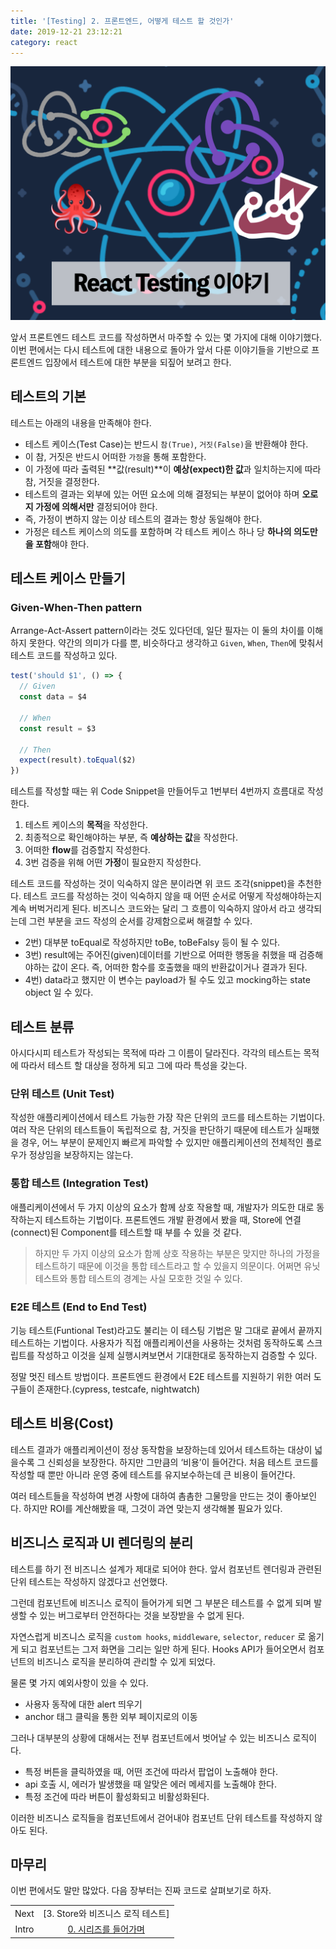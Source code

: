 ```yaml
---
title: '[Testing] 2. 프론트엔드, 어떻게 테스트 할 것인가'
date: 2019-12-21 23:12:21
category: react
---
```


![react-testing-logo](./images/react-testing-logo.png)

앞서 프론트엔드 테스트 코드를 작성하면서 마주할 수 있는 몇 가지에 대해 이야기했다. 이번 편에서는 다시 테스트에 대한 내용으로 돌아가 앞서 다룬 이야기들을 기반으로 프론트엔드 입장에서 테스트에 대한 부분을 되짚어 보려고 한다.

## 테스트의 기본

테스트는 아래의 내용을 만족해야 한다.

- 테스트 케이스(Test Case)는 반드시 `참(True)`, `거짓(False)`을 반환해야 한다.
- 이 참, 거짓은 반드시 어떠한 `가정`을 통해 포함한다.
- 이 가정에 따라 출력된 **값(result)**이 **예상(expect)한 값**과 일치하는지에 따라 참, 거짓을 결정한다.
- 테스트의 결과는 외부에 있는 어떤 요소에 의해 결정되는 부분이 없어야 하며 **오로지 가정에 의해서만** 결정되어야 한다.
- 즉, 가정이 변하지 않는 이상 테스트의 결과는 항상 동일해야 한다.
- 가정은 테스트 케이스의 의도를 포함하며 각 테스트 케이스 하나 당 **하나의 의도만을 포함**해야 한다.

## 테스트 케이스 만들기

### Given-When-Then pattern

Arrange-Act-Assert pattern이라는 것도 있다던데, 일단 필자는 이 둘의 차이를 이해하지 못한다. 약간의 의미가 다를 뿐, 비슷하다고 생각하고 `Given`, `When`, `Then`에 맞춰서 테스트 코드를 작성하고 있다.

```js
test('should $1', () => {
  // Given
  const data = $4

  // When
  const result = $3

  // Then
  expect(result).toEqual($2)
})
```

테스트를 작성할 때는 위 Code Snippet을 만들어두고 1번부터 4번까지 흐름대로 작성한다.

1. 테스트 케이스의 **목적**을 작성한다.
2. 최종적으로 확인해야하는 부분, 즉 **예상하는 값**을 작성한다.
3. 어떠한 **flow**를 검증할지 작성한다.
4. 3번 검증을 위해 어떤 **가정**이 필요한지 작성한다.

테스트 코드를 작성하는 것이 익숙하지 않은 분이라면 위 코드 조각(snippet)을 추천한다. 테스트 코드를 작성하는 것이 익숙하지 않을 때 어떤 순서로 어떻게 작성해야하는지 계속 버벅거리게 된다. 비즈니스 코드와는 달리 그 흐름이 익숙하지 않아서 라고 생각되는데 그런 부분을 코드 작성의 순서를 강제함으로써 해결할 수 있다.

- 2번) 대부분 toEqual로 작성하지만 toBe, toBeFalsy 등이 될 수 있다.
- 3번) result에는 주어진(given)데이터를 기반으로 어떠한 행동을 취했을 때 검증해야하는 값이 온다. 즉, 어떠한 함수를 호출했을 때의 반환값이거나 결과가 된다.
- 4번) data라고 했지만 이 변수는 payload가 될 수도 있고 mocking하는 state object 일 수 있다.

## 테스트 분류

아시다시피 테스트가 작성되는 목적에 따라 그 이름이 달라진다. 각각의 테스트는 목적에 따라서 테스트 할 대상을 정하게 되고 그에 따라 특성을 갖는다.

### 단위 테스트 (Unit Test)

작성한 애플리케이션에서 테스트 가능한 가장 작은 단위의 코드를 테스트하는 기법이다. 여러 작은 단위의 테스트들이 독립적으로 참, 거짓을 판단하기 때문에 테스트가 실패했을 경우, 어느 부분이 문제인지 빠르게 파악할 수 있지만 애플리케이션의 전체적인 플로우가 정상임을 보장하지는 않는다.

### 통합 테스트 (Integration Test)

애플리케이션에서 두 가지 이상의 요소가 함께 상호 작용할 때, 개발자가 의도한 대로 동작하는지 테스트하는 기법이다. 프론트엔드 개발 환경에서 봤을 때, Store에 연결(connect)된 Component를 테스트할 때 부를 수 있을 것 같다.

> 하지만 두 가지 이상의 요소가 함께 상호 작용하는 부분은 맞지만 하나의 가정을 테스트하기 때문에 이것을 통합 테스트라고 할 수 있을지 의문이다. 어쩌면 유닛 테스트와 통합 테스트의 경계는 사실 모호한 것일 수 있다.

### E2E 테스트 (End to End Test)

기능 테스트(Funtional Test)라고도 불리는 이 테스팅 기법은 말 그대로 끝에서 끝까지 테스트하는 기법이다. 사용자가 직접 애플리케이션을 사용하는 것처럼 동작하도록 스크립트를 작성하고 이것을 실제 실행시켜보면서 기대한대로 동작하는지 검증할 수 있다.

정말 멋진 테스트 방법이다. 프론트엔드 환경에서 E2E 테스트를 지원하기 위한 여러 도구들이 존재한다.(cypress, testcafe, nightwatch)

## 테스트 비용(Cost)

테스트 결과가 애플리케이션이 정상 동작함을 보장하는데 있어서 테스트하는 대상이 넓을수록 그 신뢰성을 보장한다. 하지만 그만큼의 ‘비용’이 들어간다. 처음 테스트 코드를 작성할 때 뿐만 아니라 운영 중에 테스트를 유지보수하는데 큰 비용이 들어간다.

여러 테스트들을 작성하여 변경 사항에 대하여 촘촘한 그물망을 만드는 것이 좋아보인다. 하지만 ROI를 계산해봤을 때, 그것이 과연 맞는지 생각해볼 필요가 있다.

## 비즈니스 로직과 UI 렌더링의 분리

테스트를 하기 전 비즈니스 설계가 제대로 되어야 한다. 앞서 컴포넌트 렌더링과 관련된 단위 테스트는 작성하지 않겠다고 선언했다.

그런데 컴포넌트에 비즈니스 로직이 들어가게 되면 그 부분은 테스트를 수 없게 되며 발생할 수 있는 버그로부터 안전하다는 것을 보장받을 수 없게 된다.

자연스럽게 비즈니스 로직을 `custom hooks`, `middleware`, `selector`, `reducer` 로 옮기게 되고 컴포넌트는 그저 화면을 그리는 일만 하게 된다. Hooks API가 들어오면서 컴포넌트의 비즈니스 로직을 분리하여 관리할 수 있게 되었다.

물론 몇 가지 예외사항이 있을 수 있다.

- 사용자 동작에 대한 alert 띄우기
- anchor 태그 클릭을 통한 외부 페이지로의 이동

그러나 대부분의 상황에 대해서는 전부 컴포넌트에서 벗어날 수 있는 비즈니스 로직이다.

- 특정 버튼을 클릭하였을 때, 어떤 조건에 따라서 팝업이 노출해야 한다.
- api 호출 시, 에러가 발생했을 때 알맞은 에러 메세지를 노출해야 한다.
- 특정 조건에 따라 버튼이 활성화되고 비활성화된다.

이러한 비즈니스 로직들을 컴포넌트에서 걷어내야 컴포넌트 단위 테스트를 작성하지 않아도 된다.

## 마무리

이번 편에서도 말만 많았다. 다음 장부터는 진짜 코드로 살펴보기로 하자.

|       |                                                                              |
| :---: | :--------------------------------------------------------------------------: |
| Next  |                      [3. Store와 비즈니스 로직 테스트]                       |
| Intro | [0. 시리즈를 들어가며](https://jbee.io/react/testing-0-react-testing-intro/) |
